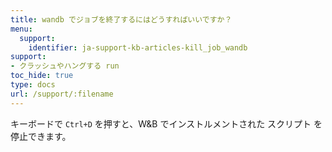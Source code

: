```yaml
---
title: wandb でジョブを終了するにはどうすればいいですか？
menu:
  support:
    identifier: ja-support-kb-articles-kill_job_wandb
support:
- クラッシュやハングする run
toc_hide: true
type: docs
url: /support/:filename
---
```


キーボードで `Ctrl+D` を押すと、W&B でインストルメントされた スクリプト を停止できます。